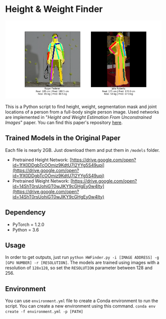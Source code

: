 # Height & Weight Finder

![image](./out.png)

This is a Python script to find height, weight, segmentation mask and joint locations of a person from a full-body single person image. Used networks are implemented in "_Height and Weight Estimation From Unconstrained Images_" paper. You can find this paper's repository [here](https://github.com/canaltinigne/DeepHeightWeight/).

## Trained Models in the Original Paper

Each file is nearly 2GB. Just download them and put them in `/models` folder.
- Pretrained Height Network: [https://drive.google.com/open?id=1fX0DDgbTcOOmiz9KdtU7I2YYg5S49upj](https://drive.google.com/open?id=1fX0DDgbTcOOmiz9KdtU7I2YYg5S49upj)
- Pretrained Weight Network: [https://drive.google.com/open?id=14ShT0rsUohiGT0wJlKY9cGHgEy0w4Ity](https://drive.google.com/open?id=14ShT0rsUohiGT0wJlKY9cGHgEy0w4Ity)

## Dependency
- PyTorch = 1.2.0
- Python = 3.6

## Usage

In order to get outputs, just run `python HWFinder.py -i [IMAGE ADDRESS] -g [GPU NUMBER] -r [RESOLUTION]`. The models are trained using images with a resolution of `128x128`, so set the `RESOLUTION` parameter between 128 and 256.

## Environment

You can use `environment.yml` file to create a Conda environment to run the script. You can create a new environment using this command. `conda env create -f environment.yml -p [PATH]`
